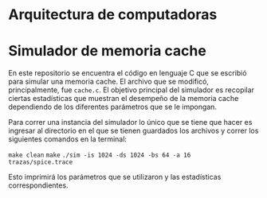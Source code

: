 # Arquitectura de computadoras
# Simulador de memoria cache

En este repositorio se encuentra el código en lenguaje C que se escribió para simular una memoria cache. El archivo que se modificó, principalmente, fue `cache.c`. El objetivo principal del simulador es recopilar ciertas estadísticas que muestran el desempeño de la memoria cache dependiendo de los diferentes parámetros que se le impongan.

Para correr una instancia del simulador lo único que se tiene que hacer es ingresar al directorio en el que se tienen guardados los archivos y correr los siguientes comandos en la terminal:

`make clean`
`make`
`./sim -is 1024 -ds 1024 -bs 64 -a 16   trazas/spice.trace`

Esto imprimirá los parámetros que se utilizaron y las estadísticas correspondientes.
